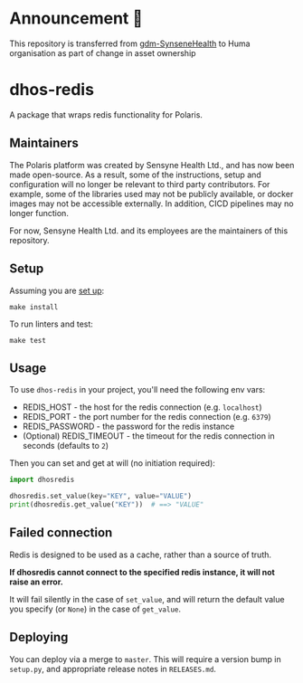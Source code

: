 # Announcement :loudspeaker: 

This repository is transferred from [gdm-SynseneHealth](https://github.com/sensynehealth/dhos-redis) to Huma organisation as part of change in asset ownership 
# dhos-redis

A package that wraps redis functionality for Polaris.

## Maintainers
The Polaris platform was created by Sensyne Health Ltd., and has now been made open-source. As a result, some of the
instructions, setup and configuration will no longer be relevant to third party contributors. For example, some of
the libraries used may not be publicly available, or docker images may not be accessible externally. In addition, 
CICD pipelines may no longer function.

For now, Sensyne Health Ltd. and its employees are the maintainers of this repository.

## Setup
Assuming you are [set up](https://sensynehealth.atlassian.net/wiki/spaces/SENS/pages/3193270/Environment+setup):

`make install`

To run linters and test:

`make test`

## Usage
To use `dhos-redis` in your project, you'll need the following env vars:
- REDIS_HOST - the host for the redis connection (e.g. `localhost`)
- REDIS_PORT - the port number for the redis connection (e.g. `6379`)
- REDIS_PASSWORD - the password for the redis instance
- (Optional) REDIS_TIMEOUT - the timeout for the redis connection in seconds (defaults to `2`)

Then you can set and get at will (no initiation required):
```python
import dhosredis

dhosredis.set_value(key="KEY", value="VALUE")
print(dhosredis.get_value("KEY"))  # ==> "VALUE"
```

## Failed connection
Redis is designed to be used as a cache, rather than a source of truth.

**If dhosredis cannot connect to the specified redis instance, it will not raise an error.**

It will fail silently in the case of `set_value`, and will return the default value you specify (or `None`) in the case of `get_value`.

## Deploying
You can deploy via a merge to `master`. This will require a version bump in `setup.py`, and appropriate release notes in `RELEASES.md`.
